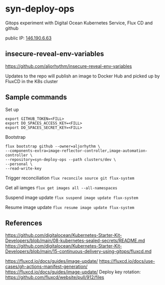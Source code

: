 # syn-deploy-ops

Gitops experiment with Digital Ocean Kubernetes Service, Flux CD and github

public IP: [146.190.6.63](http://146.190.6.63)

## insecure-reveal-env-variables

https://github.com/aljorhythm/insecure-reveal-env-variables

Updates to the repo will publish an image to Docker Hub and picked up by FluxCD in the K8s cluster
## Sample commands

Set up
```
export GITHUB_TOKEN=<FILL>
export DO_SPACES_ACCESS_KEY=<FILL>
export DO_SPACES_SECRET_KEY=<FILL>
```

Bootstrap
```
flux bootstrap github --owner=aljorhythm \
--components-extra=image-reflector-controller,image-automation-controller \
--repository=syn-deploy-ops --path clusters/dev \
--personal \
--read-write-key
```

Trigger reconciliation
`flux reconcile source git flux-system`

Get all iamges
`flux get images all --all-namespaces`

Suspend image update
`flux suspend image update flux-system`

Resume image update
`flux resume image update flux-system`

## References

https://github.com/digitalocean/Kubernetes-Starter-Kit-Developers/blob/main/08-kubernetes-sealed-secrets/README.md
https://github.com/digitalocean/Kubernetes-Starter-Kit-Developers/blob/main/15-continuous-delivery-using-gitops/fluxcd.md

https://fluxcd.io/docs/guides/image-update/
https://fluxcd.io/docs/use-cases/gh-actions-manifest-generation/
https://fluxcd.io/docs/guides/image-update/
Deploy key rotation: https://github.com/fluxcd/website/pull/912/files